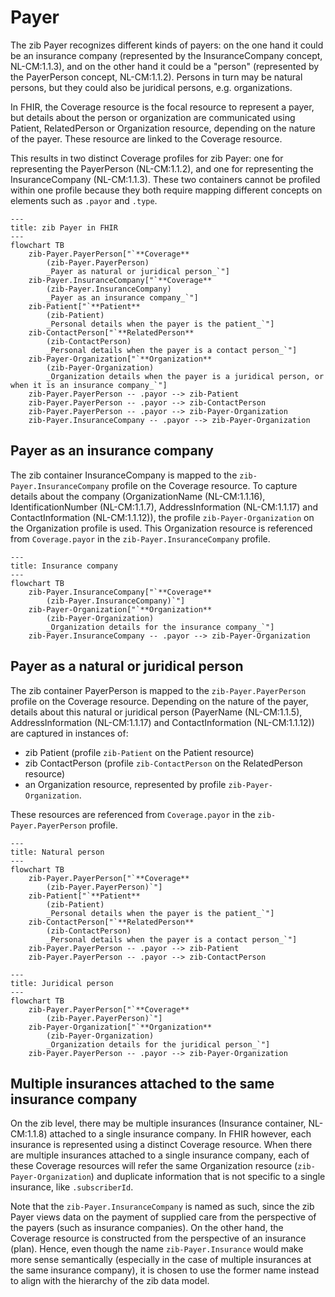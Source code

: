 # Payer

The zib Payer recognizes different kinds of payers: on the one hand it could be an insurance company (represented by the InsuranceCompany concept, NL-CM:1.1.3), and on the other hand it could be a "person" (represented by the PayerPerson concept, NL-CM:1.1.2). Persons in turn may be natural persons, but they could also be juridical persons, e.g. organizations.

In FHIR, the Coverage resource is the focal resource to represent a payer, but details about the person or organization are communicated using Patient, RelatedPerson or Organization resource, depending on the nature of the payer. These resource are linked to the Coverage resource.

This results in two distinct Coverage profiles for zib Payer: one for representing the PayerPerson (NL-CM:1.1.2), and one for representing the InsuranceCompany (NL-CM:1.1.3). These two containers cannot be profiled within one profile because they both require mapping different concepts on elements such as `.payor` and `.type`.

```mermaid
---
title: zib Payer in FHIR
---
flowchart TB
    zib-Payer.PayerPerson["`**Coverage**
        (zib-Payer.PayerPerson)
        _Payer as natural or juridical person_`"]
    zib-Payer.InsuranceCompany["`**Coverage**
        (zib-Payer.InsuranceCompany)
        _Payer as an insurance company_`"]
    zib-Patient["`**Patient**
        (zib-Patient)
        _Personal details when the payer is the patient_`"]
    zib-ContactPerson["`**RelatedPerson**
        (zib-ContactPerson)
        _Personal details when the payer is a contact person_`"]
    zib-Payer-Organization["`**Organization**
        (zib-Payer-Organization)
        _Organization details when the payer is a juridical person, or when it is an insurance company_`"]
    zib-Payer.PayerPerson -- .payor --> zib-Patient
    zib-Payer.PayerPerson -- .payor --> zib-ContactPerson
    zib-Payer.PayerPerson -- .payor --> zib-Payer-Organization
    zib-Payer.InsuranceCompany -- .payor --> zib-Payer-Organization
```

## Payer as an insurance company
The zib container InsuranceCompany is mapped to the `zib-Payer.InsuranceCompany` profile on the Coverage resource. To capture details about the company (OrganizationName (NL-CM:1.1.16), IdentificationNumber (NL-CM:1.1.7), AddressInformation (NL-CM:1.1.17) and ContactInformation (NL-CM:1.1.12)), the profile `zib-Payer-Organization` on the Organization profile is used. This Organization resource is referenced from `Coverage.payor` in the `zib-Payer.InsuranceCompany` profile.

```mermaid
---
title: Insurance company
---
flowchart TB
    zib-Payer.InsuranceCompany["`**Coverage**
        (zib-Payer.InsuranceCompany)`"]
    zib-Payer-Organization["`**Organization**
        (zib-Payer-Organization)
        _Organization details for the insurance company_`"]
    zib-Payer.InsuranceCompany -- .payor --> zib-Payer-Organization
```

## Payer as a natural or juridical person
The zib container PayerPerson is mapped to the `zib-Payer.PayerPerson` profile on the Coverage resource. Depending on the nature of the payer, details about this natural or juridical person (PayerName (NL-CM:1.1.5), AddressInformation (NL-CM:1.1.17) and ContactInformation (NL-CM:1.1.12)) are captured in instances of:

* zib Patient (profile `zib-Patient` on the Patient resource)
* zib ContactPerson (profile `zib-ContactPerson` on the RelatedPerson resource)
* an Organization resource, represented by profile `zib-Payer-Organization`.

These resources are referenced from `Coverage.payor` in the `zib-Payer.PayerPerson` profile.

```mermaid
---
title: Natural person
---
flowchart TB
    zib-Payer.PayerPerson["`**Coverage**
        (zib-Payer.PayerPerson)`"]
    zib-Patient["`**Patient**
        (zib-Patient)
        _Personal details when the payer is the patient_`"]
    zib-ContactPerson["`**RelatedPerson**
        (zib-ContactPerson)
        _Personal details when the payer is a contact person_`"]
    zib-Payer.PayerPerson -- .payor --> zib-Patient
    zib-Payer.PayerPerson -- .payor --> zib-ContactPerson
```

```mermaid
---
title: Juridical person
---
flowchart TB
    zib-Payer.PayerPerson["`**Coverage**
        (zib-Payer.PayerPerson)`"]
    zib-Payer-Organization["`**Organization**
        (zib-Payer-Organization)
        _Organization details for the juridical person_`"]
    zib-Payer.PayerPerson -- .payor --> zib-Payer-Organization
```

## Multiple insurances attached to the same insurance company
On the zib level, there may be multiple insurances (Insurance container, NL-CM:1.1.8) attached to a single insurance company. In FHIR however, each insurance is represented using a distinct Coverage resource. When there are multiple insurances attached to a single insurance company, each of these Coverage resources will refer the same Organization resource (`zib-Payer-Organization`) and duplicate information that is not specific to a single insurance, like `.subscriberId`.

Note that the `zib-Payer.InsuranceCompany` is named as such, since the zib Payer views data on the payment of supplied care from the perspective of the payers (such as insurance companies). On the other hand, the Coverage resource is constructed from the perspective of an insurance (plan). Hence, even though the name `zib-Payer.Insurance` would make more sense semantically (especially in the case of multiple insurances at the same insurance company), it is chosen to use the former name instead to align with the hierarchy of the zib data model.